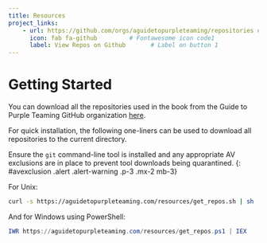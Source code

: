 ```yaml
---
title: Resources
project_links:
    - url: https://github.com/orgs/aguidetopurpleteaming/repositories # url1
      icon: fab fa-github         # Fontawesome icon code1
      label: View Repos on Github       # Label on button 1
---
```


# Getting Started

You can download all the repositories used in the book from the Guide to Purple Teaming GitHub organization [here](https://github.com/aguidetopurpleteaming).

For quick installation, the following one-liners can be used to download all repositories to the current directory. 

Ensure the `git` command-line tool is installed and any appropriate AV exclusions are in place to prevent tool downloads being quarantined. 
{: #avexclusion .alert .alert-warning .p-3 .mx-2 mb-3}


For Unix:

```sh
curl -s https://aguidetopurpleteaming.com/resources/get_repos.sh | sh
```

And for Windows using PowerShell:

```powershell
IWR https://aguidetopurpleteaming.com/resources/get_repos.ps1 | IEX
```
